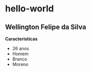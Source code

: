 # hello-world
## Wellington Felipe da Silva
**Caracteristicas**
- 26 anos
- Homem
- Branco
- Moreno
